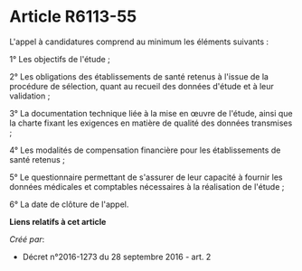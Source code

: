 # Article R6113-55

L'appel à candidatures comprend au minimum les éléments suivants : 

1° Les objectifs de l'étude ; 

2° Les obligations des établissements de santé retenus à l'issue de la procédure de sélection, quant au recueil des données
d'étude et à leur validation ; 

3° La documentation technique liée à la mise en œuvre de l'étude, ainsi que la charte fixant les exigences en matière de
qualité des données transmises ; 

4° Les modalités de compensation financière pour les établissements de santé retenus ; 

5° Le questionnaire permettant de s'assurer de leur capacité à fournir les données médicales et comptables nécessaires à la
réalisation de l'étude ; 

6° La date de clôture de l'appel.

**Liens relatifs à cet article**

_Créé par_:

  - Décret n°2016-1273 du 28 septembre 2016 - art. 2
